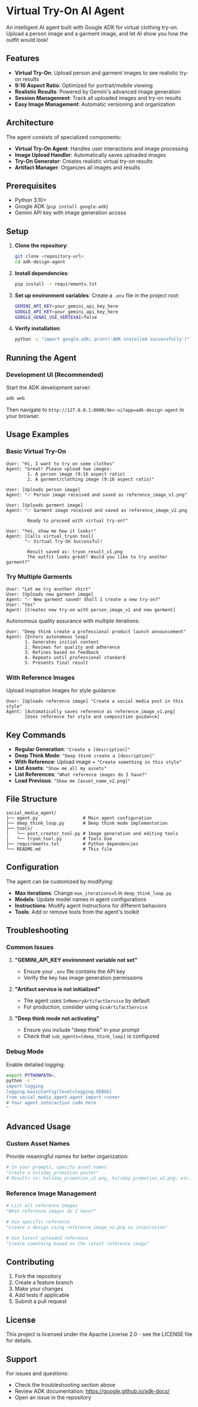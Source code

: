 # Virtual Try-On AI Agent

An intelligent AI agent built with Google ADK for virtual clothing try-on. Upload a person image and a garment image, and let AI show you how the outfit would look!

## Features

- **Virtual Try-On**: Upload person and garment images to see realistic try-on results
- **9:16 Aspect Ratio**: Optimized for portrait/mobile viewing
- **Realistic Results**: Powered by Gemini's advanced image generation
- **Session Management**: Track all uploaded images and try-on results
- **Easy Image Management**: Automatic versioning and organization

## Architecture

The agent consists of specialized components:

- **Virtual Try-On Agent**: Handles user interactions and image processing
- **Image Upload Handler**: Automatically saves uploaded images
- **Try-On Generator**: Creates realistic virtual try-on results
- **Artifact Manager**: Organizes all images and results

## Prerequisites

- Python 3.10+
- Google ADK (`pip install google-adk`)
- Gemini API key with image generation access

## Setup

1. **Clone the repository**:
   ```bash
   git clone <repository-url>
   cd adk-design-agent
   ```

2. **Install dependencies**:
   ```bash
   pip install -r requirements.txt
   ```

3. **Set up environment variables**:
   Create a `.env` file in the project root:
   ```bash
   GEMINI_API_KEY=your_gemini_api_key_here
   GOOGLE_API_KEY=your_gemini_api_key_here
   GOOGLE_GENAI_USE_VERTEXAI=false
   ```

4. **Verify installation**:
   ```bash
   python -c "import google.adk; print('ADK installed successfully')"
   ```

## Running the Agent

### Development UI (Recommended)

Start the ADK development server:

```bash
adk web
```

Then navigate to `http://127.0.0.1:8000/dev-ui?app=adk-design-agent` in your browser.

## Usage Examples

### Basic Virtual Try-On

```
User: "Hi, I want to try on some clothes"
Agent: "Great! Please upload two images:
        1. A person image (9:16 aspect ratio)
        2. A garment/clothing image (9:16 aspect ratio)"

User: [Uploads person image]
Agent: "✅ Person image received and saved as reference_image_v1.png"

User: [Uploads garment image]  
Agent: "✅ Garment image received and saved as reference_image_v2.png
        
        Ready to proceed with virtual try-on?"

User: "Yes, show me how it looks!"
Agent: [Calls virtual_tryon tool]
       "✅ Virtual Try-On Successful!
        
        Result saved as: tryon_result_v1.png
        The outfit looks great! Would you like to try another garment?"
```

### Try Multiple Garments

```
User: "Let me try another shirt"
User: [Uploads new garment image]
Agent: "✅ New garment saved! Shall I create a new try-on?"
User: "Yes"
Agent: [Creates new try-on with person_image_v1 and new garment]
```

Autonomous quality assurance with multiple iterations:

```
User: "Deep think create a professional product launch announcement"
Agent: [Enters autonomous loop]
       1. Generates initial content
       2. Reviews for quality and adherence
       3. Refines based on feedback
       4. Repeats until professional standard
       5. Presents final result
```

### With Reference Images

Upload inspiration images for style guidance:

```
User: [Uploads reference image] "Create a social media post in this style"
Agent: [Automatically saves reference as reference_image_v1.png]
       [Uses reference for style and composition guidance]
```

## Key Commands

- **Regular Generation**: `"Create a [description]"`
- **Deep Think Mode**: `"Deep think create a [description]"`
- **With Reference**: Upload image + `"Create something in this style"`
- **List Assets**: `"Show me all my assets"`
- **List References**: `"What reference images do I have?"`
- **Load Previous**: `"Show me [asset_name_v2.png]"`

## File Structure

```
social_media_agent/
├── agent.py                 # Main agent configuration
├── deep_think_loop.py       # Deep think mode implementation
├── tools/
│   └── post_creator_tool.py # Image generation and editing tools
|   └── tryon_tool.py        # Tools Use
├── requirements.txt         # Python dependencies
└── README.md                # This file
```

## Configuration

The agent can be customized by modifying:

- **Max iterations**: Change `max_iterations=5` in `deep_think_loop.py`
- **Models**: Update model names in agent configurations
- **Instructions**: Modify agent instructions for different behaviors
- **Tools**: Add or remove tools from the agent's toolkit

## Troubleshooting

### Common Issues

1. **"GEMINI_API_KEY environment variable not set"**
   - Ensure your `.env` file contains the API key
   - Verify the key has image generation permissions

2. **"Artifact service is not initialized"**
   - The agent uses `InMemoryArtifactService` by default
   - For production, consider using `GcsArtifactService`

3. **"Deep think mode not activating"**
   - Ensure you include "deep think" in your prompt
   - Check that `sub_agents=[deep_think_loop]` is configured

### Debug Mode

Enable detailed logging:

```bash
export PYTHONPATH=.
python -c "
import logging
logging.basicConfig(level=logging.DEBUG)
from social_media_agent.agent import runner
# Your agent interaction code here
"
```

## Advanced Usage

### Custom Asset Names

Provide meaningful names for better organization:

```python
# In your prompts, specify asset names
"Create a holiday_promotion poster"
# Results in: holiday_promotion_v1.png, holiday_promotion_v2.png, etc.
```

### Reference Image Management

```python
# List all reference images
"What reference images do I have?"

# Use specific reference
"Create a design using reference_image_v2.png as inspiration"

# Use latest uploaded reference
"Create something based on the latest reference image"
```

## Contributing

1. Fork the repository
2. Create a feature branch
3. Make your changes
4. Add tests if applicable
5. Submit a pull request

## License

This project is licensed under the Apache License 2.0 - see the LICENSE file for details.

## Support

For issues and questions:
- Check the troubleshooting section above
- Review ADK documentation: https://google.github.io/adk-docs/
- Open an issue in the repository
